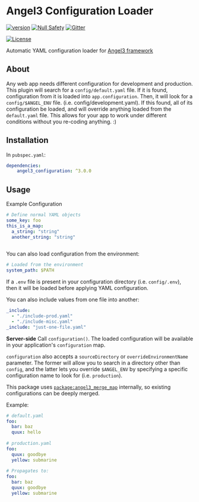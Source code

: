 # Angel3 Configuration Loader

[![version](https://img.shields.io/badge/pub-v4.0.1-brightgreen)](https://pub.dev/packages/angel3_configuration)
[![Null Safety](https://img.shields.io/badge/null-safety-brightgreen)](https://dart.dev/null-safety)
[![Gitter](https://img.shields.io/gitter/room/angel_dart/discussion)](https://gitter.im/angel_dart/discussion)

[![License](https://img.shields.io/github/license/dukefirehawk/angel)](https://github.com/dukefirehawk/angel/tree/angel3/packages/configuration/LICENSE)

Automatic YAML configuration loader for [Angel3 framework](https://pub.dev/packages/angel3)

## About

Any web app needs different configuration for development and production. This plugin will search
for a `config/default.yaml` file. If it is found, configuration from it is loaded into `app.configuration`.
Then, it will look for a `config/$ANGEL_ENV` file. (i.e. config/development.yaml). If this found, all of its
configuration be loaded, and will override anything loaded from the `default.yaml` file. This allows for your
app to work under different conditions without you re-coding anything. :)

## Installation

In `pubspec.yaml`:

```yaml
dependencies:
    angel3_configuration: ^3.0.0
```

## Usage

Example Configuration

```yaml
# Define normal YAML objects
some_key: foo
this_is_a_map:
  a_string: "string"
  another_string: "string"
  
```

You can also load configuration from the environment:

```yaml
# Loaded from the environment
system_path: $PATH
```

If a `.env` file is present in your configuration directory (i.e. `config/.env`), then it will be loaded before
applying YAML configuration.

You can also include values from one file into another:

```yaml
_include:
  - "./include-prod.yaml"
  - "./include-misc.yaml"
_include: "just-one-file.yaml"
```

**Server-side**
Call `configuration()`. The loaded configuration will be available in your application's `configuration` map.

`configuration` also accepts a `sourceDirectory` or `overrideEnvironmentName` parameter.
The former will allow you to search in a directory other than `config`, and the latter lets you
override `$ANGEL_ENV` by specifying a specific configuration name to look for (i.e. `production`).

This package uses [`package:angel3_merge_map`](https://pub.dev/packages/angel3_merge_map)
internally, so existing configurations can be deeply merged.

Example:

```yaml
# default.yaml
foo:
  bar: baz
  quux: hello
  
# production.yaml
foo:
  quux: goodbye
  yellow: submarine
  
# Propagates to:
foo:
  bar: baz
  quux: goodbye
  yellow: submarine
```
